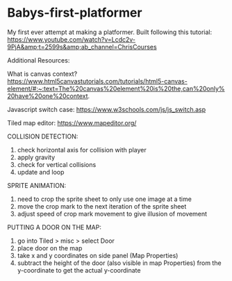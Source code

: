 # Babys-first-platformer
My first ever attempt at making a platformer. Built following this tutorial: https://www.youtube.com/watch?v=Lcdc2v-9PjA&amp;t=2599s&amp;ab_channel=ChrisCourses


Additional Resources:

What is canvas context?
https://www.html5canvastutorials.com/tutorials/html5-canvas-element/#:~:text=The%20canvas%20element%20is%20the,can%20only%20have%20one%20context.

Javascript switch case:
https://www.w3schools.com/js/js_switch.asp

Tiled map editor:
https://www.mapeditor.org/

COLLISION DETECTION:
1. check horizontal axis for collision with player
2. apply gravity
3. check for vertical collisions
4. update and loop

SPRITE ANIMATION:
1. need to crop the sprite sheet to only use one image at a time
2. move the crop mark to the next iteration of the sprite sheet
3. adjust speed of crop mark movement to give illusion of movement

PUTTING A DOOR ON THE MAP:
1. go into Tiled > misc > select Door
2. place door on the map
3. take x and y coordinates on side panel (Map Properties)
4. subtract the height of the door (also visible in map Properties) from the y-coordinate to get the actual y-coordinate